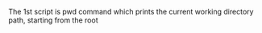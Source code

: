 The 1st script is pwd command which prints the current working directory path, starting from the root
